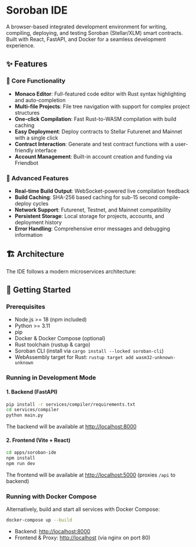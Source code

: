 # Soroban IDE

A browser-based integrated development environment for writing, compiling, deploying, and testing Soroban (Stellar/XLM) smart contracts. Built with React, FastAPI, and Docker for a seamless development experience.

## ✨ Features

### 🎯 Core Functionality

- **Monaco Editor**: Full-featured code editor with Rust syntax highlighting and auto-completion
- **Multi-file Projects**: File tree navigation with support for complex project structures
- **One-click Compilation**: Fast Rust-to-WASM compilation with build caching
- **Easy Deployment**: Deploy contracts to Stellar Futurenet and Mainnet with a single click
- **Contract Interaction**: Generate and test contract functions with a user-friendly interface
- **Account Management**: Built-in account creation and funding via Friendbot

### 🚀 Advanced Features

- **Real-time Build Output**: WebSocket-powered live compilation feedback
- **Build Caching**: SHA-256 based caching for sub-15 second compile-deploy cycles
- **Network Support**: Futurenet, Testnet, and Mainnet compatibility
- **Persistent Storage**: Local storage for projects, accounts, and deployment history
- **Error Handling**: Comprehensive error messages and debugging information

## 🏗️ Architecture

The IDE follows a modern microservices architecture:

## 🚀 Getting Started

### Prerequisites

- Node.js >= 18 (npm included)
- Python >= 3.11
- pip
- Docker & Docker Compose (optional)
- Rust toolchain (rustup & cargo)
- Soroban CLI (install via `cargo install --locked soroban-cli`)
- WebAssembly target for Rust: `rustup target add wasm32-unknown-unknown`

### Running in Development Mode

#### 1. Backend (FastAPI)

```bash
pip install -r services/compiler/requirements.txt
cd services/compiler
python main.py
```

The backend will be available at <http://localhost:8000>

#### 2. Frontend (Vite + React)

```bash
cd apps/soroban-ide
npm install
npm run dev
```

The frontend will be available at <http://localhost:5000> (proxies `/api` to backend)

### Running with Docker Compose

Alternatively, build and start all services with Docker Compose:

```bash
docker-compose up --build
```

- Backend: <http://localhost:8000>
- Frontend & Proxy: <http://localhost> (via nginx on port 80)
